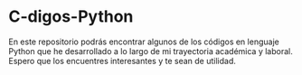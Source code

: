 # C-digos-Python
En este repositorio podrás encontrar algunos de los códigos en lenguaje Python que he desarrollado a lo largo de mi trayectoria académica y laboral. Espero que los encuentres interesantes y te sean de utilidad.
